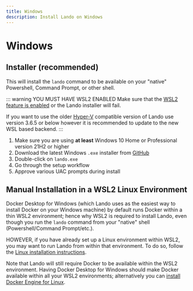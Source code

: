 ```yaml
---
title: Windows
description: Install Lando on Windows
---
```


# Windows

## Installer (recommended)

This will install the `lando` command to be available on your "native" Powershell, Command Prompt, or other shell.

::: warning YOU MUST HAVE WSL2 ENABLED
Make sure that the [WSL2 feature is enabled](https://learn.microsoft.com/en-us/windows/wsl/install) or the Lando installer will fail.

If you want to use the older [Hyper-V](https://learn.microsoft.com/en-us/virtualization/hyper-v-on-windows/quick-start/enable-hyper-v) compatible version of Lando use version 3.6.5 or below however it is recommended to update to the new WSL based backend.
:::

1.  Make sure you are using **at least** Windows 10 Home or Professional version 21H2 or higher
2.  Download the latest Windows `.exe` installer from [GitHub](https://github.com/lando/lando/releases)
3.  Double-click on `lando.exe`
4.  Go through the setup workflow
5.  Approve various UAC prompts during install

## Manual Installation in a WSL2 Linux Environment

Docker Desktop for Windows (which Lando uses as the easiest way to install Docker on your Windows machine) by default runs Docker within a thin WSL2 environment; hence why WSL2 is required to install Lando, even though you run the `lando` command from your "native" shell (Powershell/Command Prompt/etc.).

HOWEVER, if you have already set up a Linux environment within WSL2, you may want to run Lando from within that environment. To do so, follow the [Linux installation instructions](./linux.md).

Note that Lando will still require Docker to be available within the WSL2 environment. Having Docker Desktop for Windows should make Docker available within all your WSL2 environments; alternatively you can [install Docker Engine for Linux](https://docs.docker.com/engine/install/).
